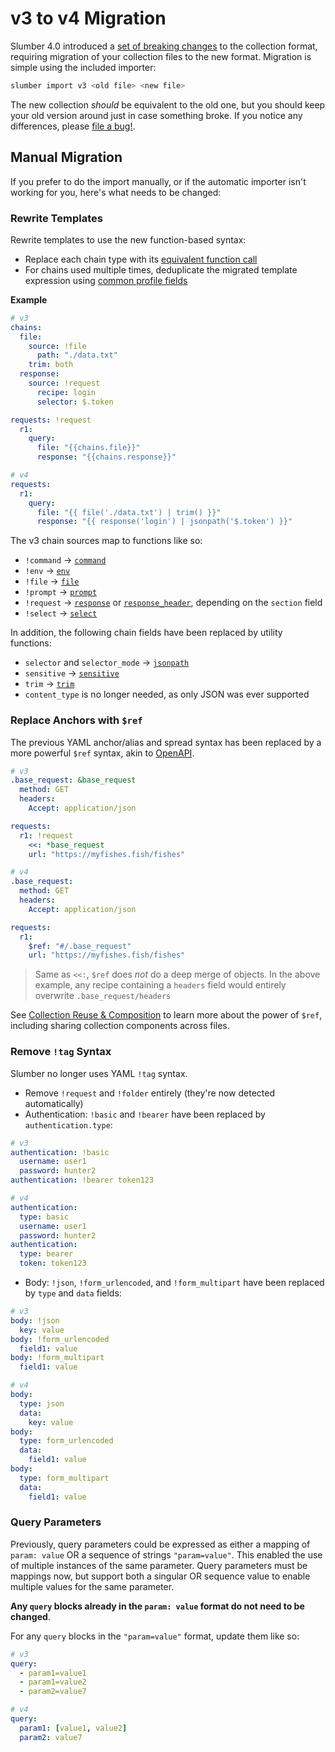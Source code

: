# v3 to v4 Migration

Slumber 4.0 introduced a [set of breaking changes](https://github.com/LucasPickering/slumber/releases/tag/v4.0.0) to the collection format, requiring migration of your collection files to the new format. Migration is simple using the included importer:

```sh
slumber import v3 <old file> <new file>
```

The new collection _should_ be equivalent to the old one, but you should keep your old version around just in case something broke. If you notice any differences, please [file a bug!](https://github.com/lucaspickering/slumber/issues/new).

## Manual Migration

If you prefer to do the import manually, or if the automatic importer isn't working for you, here's what needs to be changed:

### Rewrite Templates

Rewrite templates to use the new function-based syntax:

- Replace each chain type with its [equivalent function call](../api/template_functions.md)
- For chains used multiple times, deduplicate the migrated template expression using [common profile fields](../user_guide/templates/examples.md#deduplicating-template-expressions)

**Example**

```yaml
# v3
chains:
  file:
    source: !file
      path: "./data.txt"
    trim: both
  response:
    source: !request
      recipe: login
      selector: $.token

requests: !request
  r1:
    query:
      file: "{{chains.file}}"
      response: "{{chains.response}}"

# v4
requests:
  r1:
    query:
      file: "{{ file('./data.txt') | trim() }}"
      response: "{{ response('login') | jsonpath('$.token') }}"
```

The v3 chain sources map to functions like so:

- `!command` -> [`command`](../api/template_functions.md#command)
- `!env` -> [`env`](../api/template_functions.md#env)
- `!file` -> [`file`](../api/template_functions.md#file)
- `!prompt` -> [`prompt`](../api/template_functions.md#prompt)
- `!request` -> [`response`](../api/template_functions.md#response) or [`response_header`](../api/template_functions.md#response_header), depending on the `section` field
- `!select` -> [`select`](../api/template_functions.md#select)

In addition, the following chain fields have been replaced by utility functions:

- `selector` and `selector_mode` -> [`jsonpath`](../api/template_functions.md#jsonpath)
- `sensitive` -> [`sensitive`](../api/template_functions.md#sensitive)
- `trim` -> [`trim`](../api/template_functions.md#trim)
- `content_type` is no longer needed, as only JSON was ever supported

### Replace Anchors with `$ref`

The previous YAML anchor/alias and spread syntax has been replaced by a more powerful `$ref` syntax, akin to [OpenAPI](https://swagger.io/docs/specification/v3_0/using-ref/).

```yaml
# v3
.base_request: &base_request
  method: GET
  headers:
    Accept: application/json

requests:
  r1: !request
    <<: *base_request
    url: "https://myfishes.fish/fishes"

# v4
.base_request:
  method: GET
  headers:
    Accept: application/json

requests:
  r1:
    $ref: "#/.base_request"
    url: "https://myfishes.fish/fishes"
```

> Same as `<<:`, `$ref` does _not_ do a deep merge of objects. In the above example, any recipe containing a `headers` field would entirely overwrite `.base_request/headers`

See [Collection Reuse & Composition](../user_guide/composition.md) to learn more about the power of `$ref`, including sharing collection components across files.

### Remove `!tag` Syntax

Slumber no longer uses YAML `!tag` syntax.

- Remove `!request` and `!folder` entirely (they're now detected automatically)
- Authentication: `!basic` and `!bearer` have been replaced by `authentication.type`:

```yaml
# v3
authentication: !basic
  username: user1
  password: hunter2
authentication: !bearer token123

# v4
authentication:
  type: basic
  username: user1
  password: hunter2
authentication:
  type: bearer
  token: token123
```

- Body: `!json`, `!form_urlencoded`, and `!form_multipart` have been replaced by `type` and `data` fields:

```yaml
# v3
body: !json
  key: value
body: !form_urlencoded
  field1: value
body: !form_multipart
  field1: value

# v4
body:
  type: json
  data:
    key: value
body:
  type: form_urlencoded
  data:
    field1: value
body:
  type: form_multipart
  data:
    field1: value
```

### Query Parameters

Previously, query parameters could be expressed as either a mapping of `param: value` OR a sequence of strings `"param=value"`. This enabled the use of multiple instances of the same parameter. Query parameters must be mappings now, but support both a singular OR sequence value to enable multiple values for the same parameter.

**Any `query` blocks already in the `param: value` format do not need to be changed**.

For any `query` blocks in the `"param=value"` format, update them like so:

```yaml
# v3
query:
  - param1=value1
  - param1=value2
  - param2=value7

# v4
query:
  param1: [value1, value2]
  param2: value7
```
